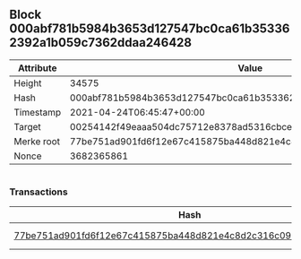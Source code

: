 ## Block 000abf781b5984b3653d127547bc0ca61b353362392a1b059c7362ddaa246428

Attribute | Value
--- | ---
Height | 34575
Hash | 000abf781b5984b3653d127547bc0ca61b353362392a1b059c7362ddaa246428
Timestamp | 2021-04-24T06:45:47+00:00
Target | 00254142f49eaaa504dc75712e8378ad5316cbcead634704b3734b6271167cc4
Merke root | 77be751ad901fd6f12e67c415875ba448d821e4c8d2c316c09c128c15ae5af5a
Nonce | 3682365861

```

```

### Transactions

Hash | Amount
--- | ---
[77be751ad901fd6f12e67c415875ba448d821e4c8d2c316c09c128c15ae5af5a](77be751ad901fd6f12e67c415875ba448d821e4c8d2c316c09c128c15ae5af5a.md) | 10.00000000 SKEPTI 

